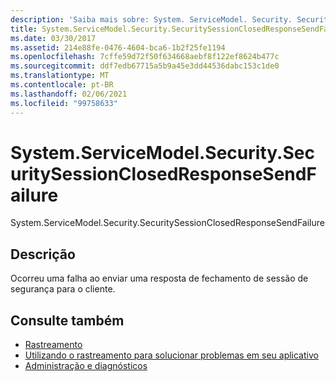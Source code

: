 ```yaml
---
description: 'Saiba mais sobre: System. ServiceModel. Security. SecuritySessionClosedResponseSendFailure'
title: System.ServiceModel.Security.SecuritySessionClosedResponseSendFailure
ms.date: 03/30/2017
ms.assetid: 214e88fe-0476-4604-bca6-1b2f25fe1194
ms.openlocfilehash: 7cffe59d72f50f634668aebf8f122ef8624b477c
ms.sourcegitcommit: ddf7edb67715a5b9a45e3dd44536dabc153c1de0
ms.translationtype: MT
ms.contentlocale: pt-BR
ms.lasthandoff: 02/06/2021
ms.locfileid: "99758633"
---
```

# <a name="systemservicemodelsecuritysecuritysessionclosedresponsesendfailure"></a>System.ServiceModel.Security.SecuritySessionClosedResponseSendFailure

System.ServiceModel.Security.SecuritySessionClosedResponseSendFailure  
  
## <a name="description"></a>Descrição  

 Ocorreu uma falha ao enviar uma resposta de fechamento de sessão de segurança para o cliente.  
  
## <a name="see-also"></a>Consulte também

- [Rastreamento](index.md)
- [Utilizando o rastreamento para solucionar problemas em seu aplicativo](using-tracing-to-troubleshoot-your-application.md)
- [Administração e diagnósticos](../index.md)

